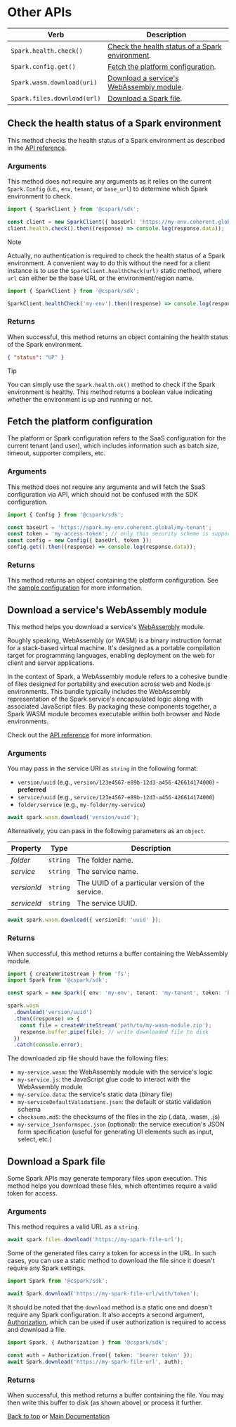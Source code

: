 <!-- markdownlint-disable-file MD024 -->

# Other APIs

| Verb                        | Description                                                                                        |
| --------------------------- | -------------------------------------------------------------------------------------------------- |
| `Spark.health.check()`      | [Check the health status of a Spark environment](#check-the-health-status-of-a-spark-environment). |
| `Spark.config.get()`        | [Fetch the platform configuration](#fetch-the-platform-configuration).                             |
| `Spark.wasm.download(uri)`  | [Download a service's WebAssembly module](#download-a-services-webassembly-module).                |
| `Spark.files.download(url)` | [Download a Spark file](#download-a-spark-file).                                                   |

## Check the health status of a Spark environment

This method checks the health status of a Spark environment as described in the
[API reference](https://docs.coherent.global/integrations/diagnose-spark-connectivity).

### Arguments

This method does not require any arguments as it relies on the current `Spark.Config` (i.e., `env`,
`tenant`, or `base_url`) to determine which Spark environment to check.

```ts
import { SparkClient } from '@cspark/sdk';

const client = new SparkClient({ baseUrl: 'https://my-env.coherent.global/my-tenant', token: 'open' });
client.health.check().then((response) => console.log(response.data));
```

> [!NOTE]
> Actually, no authentication is required to check the health status of a Spark environment.
> A convenient way to do this without the need for a client instance is to use the
> `SparkClient.healthCheck(url)` static method, where `url` can either be the base
> URL or the environment/region name.

```ts
import { SparkClient } from '@cspark/sdk';

SparkClient.healthCheck('my-env').then((response) => console.log(response.data));
```

### Returns

When successful, this method returns an object containing the health status of the
Spark environment.

```json
{ "status": "UP" }
```

> [!TIP]
> You can simply use the `Spark.health.ok()` method to check if the Spark environment
> is healthy. This method returns a boolean value indicating whether the environment
> is up and running or not.

## Fetch the platform configuration

The platform or Spark configuration refers to the SaaS configuration for the current
tenant (and user), which includes information such as batch size, timeout, supporter
compilers, etc.

### Arguments

This method does not require any arguments and will fetch the SaaS configuration
via API, which should not be confused with the SDK configuration.

```ts
import { Config } from '@cspark/sdk';

const baseUrl = 'https://spark.my-env.coherent.global/my-tenant';
const token = 'my-access-token'; // only this security scheme is supported for this API
const config = new Config({ baseUrl, token });
config.get().then((response) => console.log(response.data));
```

### Returns

This method returns an object containing the platform configuration.
See the [sample configuration](./samples/spark-config.json) for more information.

## Download a service's WebAssembly module

This method helps you download a service's [WebAssembly](https://webassembly.org/)
module.

Roughly speaking, WebAssembly (or WASM) is a binary instruction format
for a stack-based virtual machine. It's designed as a portable compilation target
for programming languages, enabling deployment on the web for client and server
applications.

In the context of Spark, a WebAssembly module refers to a cohesive bundle of
files designed for portability and execution across web and Node.js environments.
This bundle typically includes the WebAssembly representation of the Spark service's
encapsulated logic along with associated JavaScript files. By packaging these
components together, a Spark WASM module becomes executable within both browser and
Node environments.

Check out the [API reference](https://docs.coherent.global/spark-apis/webassembly-module-api)
for more information.

### Arguments

You may pass in the service URI as `string` in the following format:

- `version/uuid` (e.g., `version/123e4567-e89b-12d3-a456-426614174000`) - **preferred**
- `service/uuid` (e.g., `service/123e4567-e89b-12d3-a456-426614174000`)
- `folder/service` (e.g., `my-folder/my-service`)

```ts
await spark.wasm.download('version/uuid');
```

Alternatively, you can pass in the following parameters as an `object`.

| Property    | Type     | Description                                      |
| ----------- | -------- | ------------------------------------------------ |
| _folder_    | `string` | The folder name.                                 |
| _service_   | `string` | The service name.                                |
| _versionId_ | `string` | The UUID of a particular version of the service. |
| _serviceId_ | `string` | The service UUID.                                |

```ts
await spark.wasm.download({ versionId: 'uuid' });
```

### Returns

When successful, this method returns a buffer containing the WebAssembly module.

```ts
import { createWriteStream } from 'fs';
import Spark from '@cspark/sdk';

const spark = new Spark({ env: 'my-env', tenant: 'my-tenant', token: 'bearer token' });

spark.wasm
  .download('version/uuid')
  .then((response) => {
    const file = createWriteStream('path/to/my-wasm-module.zip');
    response.buffer.pipe(file); // write downloaded file to disk
  })
  .catch(console.error);
```

The downloaded zip file should have the following files:

- `my-service.wasm`: the WebAssembly module with the service's logic
- `my-service.js`: the JavaScript glue code to interact with the WebAssembly module
- `my-service.data`: the service's static data (binary file)
- `my-serviceDefaultValidations.json`: the default or static validation schema
- `checksums.md5`: the checksums of the files in the zip (.data, .wasm, .js)
- `my-service_Jsonformspec.json` (optional): the service execution's JSON form specification
  (useful for generating UI elements such as input, select, etc.)

## Download a Spark file

Some Spark APIs may generate temporary files upon execution. This method helps you
download these files, which oftentimes require a valid token for access.

### Arguments

This method requires a valid URL as a `string`.

```ts
await spark.files.download('https://my-spark-file-url');
```

Some of the generated files carry a token for access in the URL. In such cases, you
can use a static method to download the file since it doesn't require any Spark settings.

```ts
import Spark from '@cspark/sdk';

await Spark.download('https://my-spark-file-url/with/token');
```

It should be noted that the `download` method is a static one and doesn't require
any Spark configuration. It also accepts a second argument, [Authorization](../src/auth.ts),
which can be used if user authorization is required to access and download a file.

```ts
import Spark, { Authorization } from '@cspark/sdk';

const auth = Authorization.from({ token: 'bearer token' });
await Spark.download('https://my-spark-file-url', auth);
```

### Returns

When successful, this method returns a buffer containing the file. You may then write
this buffer to disk (as shown above) or process it further.

[Back to top](#other-apis) or [Main Documentation](./readme.md)
